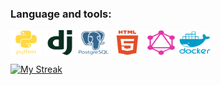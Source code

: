 <h3 align="left">Language and tools:</h3>
<p align="left">
<a href="your link" target="blank"><img align="center" src="https://github.com/devicons/devicon/blob/master/icons/python/python-plain-wordmark.svg" alt="" height="40" width="50" /></a>
<a href="your link" target="blank"><img align="center" src="https://github.com/devicons/devicon/blob/master/icons/django/django-plain.svg" alt="" height="40" width="50" /></a>
<a href="your link" target="blank"><img align="center" src="https://github.com/devicons/devicon/blob/master/icons/postgresql/postgresql-plain-wordmark.svg" alt="" height="40" width="50" /></a>
<a href="your link" target="blank"><img align="center" src="https://github.com/devicons/devicon/blob/master/icons/html5/html5-plain-wordmark.svg" alt="" height="40" width="50" /></a>
<a href="your link" target="blank"><img align="center" src="https://github.com/devicons/devicon/blob/master/icons/graphql/graphql-plain.svg" alt="" height="40" width="50" /></a>
<a href="your link" target="blank"><img align="center" src="https://github.com/devicons/devicon/blob/master/icons/docker/docker-plain-wordmark.svg" alt="" height="40" width="50" /></a>
</p>

[![My Streak](https://github-readme-streak-stats.herokuapp.com/?user=Max2288)](https://git.io/streak-stats)
